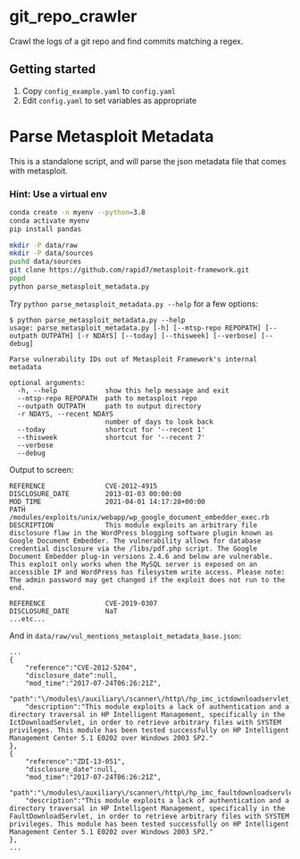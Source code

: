 # git_repo_crawler
Crawl the logs of a git repo and find commits matching a regex.

## Getting started

1. Copy `config_example.yaml` to `config.yaml`
2. Edit `config.yaml` to set variables as appropriate

# Parse Metasploit Metadata

This is a standalone script, and will parse the json metadata file that comes with metasploit.

### Hint: Use a virtual env
```bash
conda create -n myenv --python=3.8
conda activate myenv
pip install pandas

mkdir -P data/raw
mkdir -P data/sources
pushd data/sources
git clone https://github.com/rapid7/metasploit-framework.git
popd
python parse_metasploit_metadata.py
```

Try `python parse_metasploit_metadata.py --help` for a few options:

```
$ python parse_metasploit_metadata.py --help
usage: parse_metasploit_metadata.py [-h] [--mtsp-repo REPOPATH] [--outpath OUTPATH] [-r NDAYS] [--today] [--thisweek] [--verbose] [--debug]

Parse vulnerability IDs out of Metasploit Framework's internal metadata

optional arguments:
  -h, --help            show this help message and exit
  --mtsp-repo REPOPATH  path to metasploit repo
  --outpath OUTPATH     path to output directory
  -r NDAYS, --recent NDAYS
                        number of days to look back
  --today               shortcut for '--recent 1'
  --thisweek            shortcut for '--recent 7'
  --verbose
  --debug

```

Output to screen:
```
REFERENCE               CVE-2012-4915
DISCLOSURE_DATE         2013-01-03 00:00:00
MOD_TIME                2021-04-01 14:17:28+00:00
PATH                    /modules/exploits/unix/webapp/wp_google_document_embedder_exec.rb
DESCRIPTION             This module exploits an arbitrary file disclosure flaw in the WordPress blogging software plugin known as Google Document Embedder. The vulnerability allows for database credential disclosure via the /libs/pdf.php script. The Google Document Embedder plug-in versions 2.4.6 and below are vulnerable. This exploit only works when the MySQL server is exposed on an accessible IP and WordPress has filesystem write access. Please note: The admin password may get changed if the exploit does not run to the end.

REFERENCE               CVE-2019-0307
DISCLOSURE_DATE         NaT
...etc...
```

And in `data/raw/vul_mentions_metasploit_metadata_base.json`:

```
...
{
    "reference":"CVE-2012-5204",
    "disclosure_date":null,
    "mod_time":"2017-07-24T06:26:21Z",
    "path":"\/modules\/auxiliary\/scanner\/http\/hp_imc_ictdownloadservlet_traversal.rb",
    "description":"This module exploits a lack of authentication and a directory traversal in HP Intelligent Management, specifically in the IctDownloadServlet, in order to retrieve arbitrary files with SYSTEM privileges. This module has been tested successfully on HP Intelligent Management Center 5.1 E0202 over Windows 2003 SP2."
},
{
    "reference":"ZDI-13-051",
    "disclosure_date":null,
    "mod_time":"2017-07-24T06:26:21Z",
    "path":"\/modules\/auxiliary\/scanner\/http\/hp_imc_faultdownloadservlet_traversal.rb",
    "description":"This module exploits a lack of authentication and a directory traversal in HP Intelligent Management, specifically in the FaultDownloadServlet, in order to retrieve arbitrary files with SYSTEM privileges. This module has been tested successfully on HP Intelligent Management Center 5.1 E0202 over Windows 2003 SP2."
},
...
```